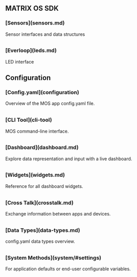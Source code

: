 ## MATRIX OS SDK
<h3 style="padding-top:0;">[Sensors](sensors.md)</h3>
Sensor interfaces and data structures
<h3 style="padding-top:0.6em;">[Everloop](leds.md)</h3>
LED interface
<!-- <h3 style="padding-top:0.6em;">[Filters](filters.md)</h3>
Filtering data -->
<!-- <h3 style="padding-top:0.6em;">[Computer Vision](computer-vision.md)</h3>
Computer Vision services -->
<!-- <h3 style="padding-top:0.6em;">[Microphones](microphone.md)</h3>
Microphone Services. -->
<!-- <h3 style="padding-top:0.6em;">[GPIO](gpio.md)</h3>
GPIO interfaces and servo function -->
<!-- <h3 style="padding-top:0.6em;">[zigbee](zigbee.md)</h3>
zigbee interfaces -->

## Configuration
<h3 style="padding-top:0;">[Config.yaml](configuration)</h3>
Overview of the MOS app config.yaml file.
<h3 style="padding-top:0.6em;">[CLI Tool](cli-tool)</h3>
MOS command-line interface.
<h3 style="padding-top:0.6em;">[Dashboard](dashboard.md)</h3>
Explore data representation and input with a live dashboard.
<h3 style="padding-top:0.6em;">[Widgets](widgets.md)</h3>
Reference for all dashboard widgets.
<h3 style="padding-top:0.6em;">[Cross Talk](crosstalk.md)</h3>
Exchange information between apps and devices.
<h3 style="padding-top:0.6em;">[Data Types](data-types.md)</h3>
config.yaml data types overview.
<h3 style="padding-top:0.6em;">[System Methods](system/#settings)</h3>
For application defaults or end-user configurable variables.